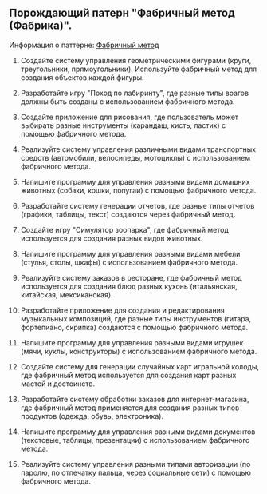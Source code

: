 ## Порождающий патерн "Фабричный метод (Фабрика)".

Информация о паттерне: [Фабричный метод](https://refactoring.guru/ru/design-patterns/factory-method)

1. Создайте систему управления геометрическими фигурами (круги, треугольники, прямоугольники). Используйте фабричный метод для создания объектов каждой фигуры.

2. Разработайте игру "Поход по лабиринту", где разные типы врагов должны быть созданы с использованием фабричного метода.

3. Создайте приложение для рисования, где пользователь может выбирать разные инструменты (карандаш, кисть, ластик) с помощью фабричного метода.

4. Реализуйте систему управления различными видами транспортных средств (автомобили, велосипеды, мотоциклы) с использованием фабричного метода.

5. Напишите программу для управления разными видами домашних животных (собаки, кошки, попугаи) с помощью фабричного метода.

6. Разработайте систему генерации отчетов, где разные типы отчетов (графики, таблицы, текст) создаются через фабричный метод.

7. Создайте игру "Симулятор зоопарка", где фабричный метод используется для создания разных видов животных.

8. Напишите программу для управления разными видами мебели (стулья, столы, шкафы) с использованием фабричного метода.

9. Реализуйте систему заказов в ресторане, где фабричный метод используется для создания блюд разных кухонь (итальянская, китайская, мексиканская).

10. Разработайте приложение для создания и редактирования музыкальных композиций, где разные типы инструментов (гитара, фортепиано, скрипка) создаются с помощью фабричного метода.

11. Напишите программу для управления разными видами игрушек (мячи, куклы, конструкторы) с использованием фабричного метода.

12. Создайте систему для генерации случайных карт игральной колоды, где фабричный метод используется для создания карт разных мастей и достоинств.

13. Разработайте систему обработки заказов для интернет-магазина, где фабричный метод применяется для создания разных типов продуктов (одежда, обувь, электроника).

14. Напишите программу для управления разными видами документов (текстовые, таблицы, презентации) с использованием фабричного метода.

15. Реализуйте систему управления разными типами авторизации (по паролю, по отпечатку пальца, через социальные сети) с помощью фабричного метода.